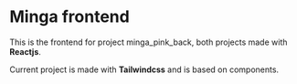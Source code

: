 # Minga frontend

This is the frontend for project minga_pink_back, both projects made with **Reactjs**.

Current project is made with **Tailwindcss** and is based on components.
